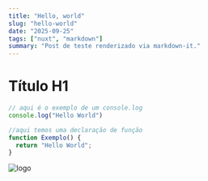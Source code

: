 ```yaml
---
title: "Hello, world"
slug: "hello-world"
date: "2025-09-25"
tags: ["nuxt", "markdown"]
summary: "Post de teste renderizado via markdown-it."
---
```


# Título H1
```ts
// aqui é o exemplo de um console.log
console.log("Hello World")

//aqui temos uma declaração de função
function Exemplo() {
  return "Hello World";
}
```

![logo](https://cdn.discordapp.com/attachments/1421523732320747534/1421523794622943242/image.png?ex=68d958b3&is=68d80733&hm=69a6f7301273452decbe6a8b00e3454001afe1e94c1a2333fc239309a6b8497a)